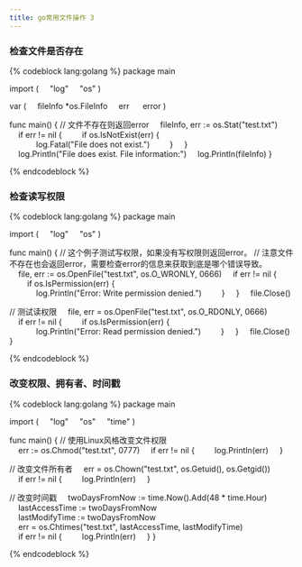 ```yaml
---
title: go常用文件操作 3
---
```


### 检查文件是否存在

{% codeblock lang:golang %}
package main

import (
    "log"
    "os"
)

var (
    fileInfo *os.FileInfo
    err      error
)

func main() {
// 文件不存在则返回error
    fileInfo, err := os.Stat("test.txt")
    if err != nil {
        if os.IsNotExist(err) {
            log.Fatal("File does not exist.")
        }
    }
    log.Println("File does exist. File information:")
    log.Println(fileInfo)
}

{% endcodeblock %}

### 检查读写权限

{% codeblock lang:golang %}
package main

import (
    "log"
    "os"
)

func main() {
// 这个例子测试写权限，如果没有写权限则返回error。
// 注意文件不存在也会返回error，需要检查error的信息来获取到底是哪个错误导致。
    file, err := os.OpenFile("test.txt", os.O_WRONLY, 0666)
    if err != nil {
        if os.IsPermission(err) {
            log.Println("Error: Write permission denied.")
        }
    }
    file.Close()

// 测试读权限
    file, err = os.OpenFile("test.txt", os.O_RDONLY, 0666)
    if err != nil {
        if os.IsPermission(err) {
            log.Println("Error: Read permission denied.")
        }
    }
    file.Close()
}

{% endcodeblock %}

### 改变权限、拥有者、时间戳

{% codeblock lang:golang %}
package main

import (
    "log"
    "os"
    "time"
)

func main() {
// 使用Linux风格改变文件权限
    err := os.Chmod("test.txt", 0777)
    if err != nil {
        log.Println(err)
    }

// 改变文件所有者
    err = os.Chown("test.txt", os.Getuid(), os.Getgid())
    if err != nil {
        log.Println(err)
    }

// 改变时间戳
    twoDaysFromNow := time.Now().Add(48 * time.Hour)
    lastAccessTime := twoDaysFromNow
    lastModifyTime := twoDaysFromNow
    err = os.Chtimes("test.txt", lastAccessTime, lastModifyTime)
    if err != nil {
        log.Println(err)
    }
}

{% endcodeblock %}
